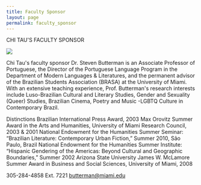 ```yaml
---
title: Faculty Sponsor
layout: page
permalink: faculty_sponsor
---
```


CHI TAU'S FACULTY SPONSOR

![](https://chitau.weebly.com/uploads/1/1/9/2/119228686/editor/steven-butterman.jpg?1524321554)

Chi Tau's faculty sponsor Dr. Steven Butterman is an Associate Professor of Portuguese, the Director of the Portuguese Language Program in the Department of Modern Languages & Literatures, and the permanent advisor of the Brazilian Students Association (BRASA) at the University of Miami. With an extensive teaching experience, Prof. Butterman's research interests include Luso-Brazilian Cultural and Literary Studies, Gender and Sexuality (Queer) Studies, Brazilian Cinema, Poetry and Music -LGBTQ Culture in Contemporary Brazil.

Distinctions
Brazilian International Press Award, 2003
Max Orovitz Summer Award in the Arts and Humanities, University of Miami Research Council, 2003 & 2001
National Endowment for the Humanities Summer Seminar: “Brazilian Literature: Contemporary Urban Fiction,” Summer 2010, São Paulo, Brazil
National Endowment for the Humanities Summer Institute: “Hispanic Gendering of the Americas: Beyond Cultural and Geographic Boundaries,” Summer 2002 Arizona State University
James W. McLamore Summer Award in Business and Social Sciences, University of Miami, 2008


305-284-4858 Ext. 7221
butterman@miami.edu
